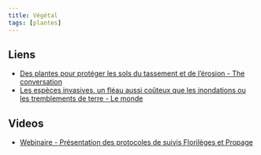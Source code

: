 ```yaml
---
title: Végétal
tags: [plantes]
---
```



## Liens

* [Des plantes pour protéger les sols du tassement et de l’érosion - The conversation](https://theconversation.com/des-plantes-pour-proteger-les-sols-du-tassement-et-de-lerosion-197568)
* [Les espèces invasives, un fléau aussi coûteux que les inondations ou les tremblements de terre -  Le monde](https://www.lemonde.fr/planete/article/2023/04/18/les-especes-invasives-un-fleau-aussi-couteux-que-les-inondations-ou-les-tremblements-de-terre_6169991_3244.html)

## Videos

 * [Webinaire - Présentation des protocoles de suivis Florilèges et Propage](https://www.youtube.com/watch?v=8Lx-gFuwxDU)
